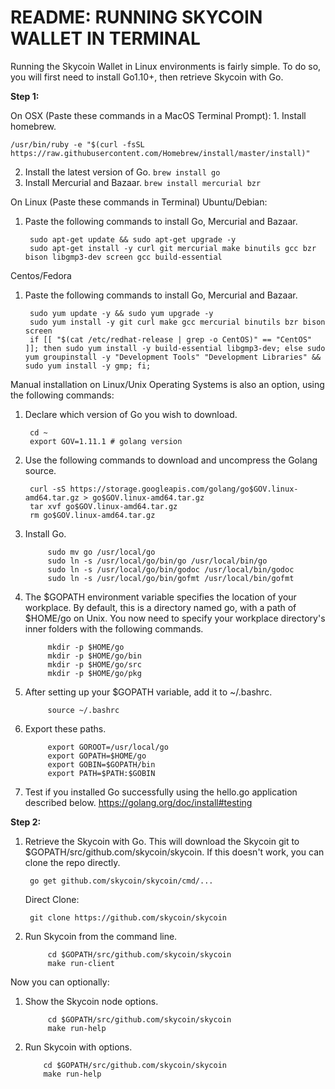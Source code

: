 # README: RUNNING SKYCOIN WALLET IN TERMINAL

 Running the Skycoin Wallet in Linux environments is fairly simple. To do so, you will first need to install Go1.10+, then retrieve Skycoin with Go.

**Step 1:**

On OSX (Paste these commands in a MacOS Terminal Prompt): 
	1. Install homebrew.
		
    /usr/bin/ruby -e "$(curl -fsSL https://raw.githubusercontent.com/Homebrew/install/master/install)"
2. Install the latest version of Go.
`brew install go`
3. Install Mercurial and Bazaar.
`brew install mercurial bzr`

On Linux (Paste these commands in Terminal)
	Ubuntu/Debian:
	
1. Paste the following commands to install Go, Mercurial and Bazaar.
		
		sudo apt-get update && sudo apt-get upgrade -y
		sudo apt-get install -y curl git mercurial make binutils gcc bzr bison libgmp3-dev screen gcc build-essential
Centos/Fedora

1. Paste the following commands to install Go, Mercurial and Bazaar.
	
		sudo yum update -y && sudo yum upgrade -y
		sudo yum install -y git curl make gcc mercurial binutils bzr bison screen
		if [[ "$(cat /etc/redhat-release | grep -o CentOS)" == "CentOS" ]]; then sudo yum install -y build-essential libgmp3-dev; else sudo yum groupinstall -y "Development Tools" "Development Libraries" && sudo yum install -y gmp; fi;

Manual installation on Linux/Unix Operating Systems is also an option, using the following commands:

1. Declare which version of Go you wish to download.
	
		cd ~
		export GOV=1.11.1 # golang version
2. Use the following commands to download and uncompress the Golang source.

		curl -sS https://storage.googleapis.com/golang/go$GOV.linux-amd64.tar.gz > go$GOV.linux-amd64.tar.gz
		tar xvf go$GOV.linux-amd64.tar.gz
		rm go$GOV.linux-amd64.tar.gz	
3. Install Go.

			sudo mv go /usr/local/go
			sudo ln -s /usr/local/go/bin/go /usr/local/bin/go
			sudo ln -s /usr/local/go/bin/godoc /usr/local/bin/godoc
			sudo ln -s /usr/local/go/bin/gofmt /usr/local/bin/gofmt

4. The $GOPATH environment variable specifies the location of your workplace. By default, this is a directory named go, with a path of $HOME/go on Unix. You now need to specify your workplace directory's inner folders with the following commands.
				
			mkdir -p $HOME/go
			mkdir -p $HOME/go/bin
			mkdir -p $HOME/go/src
			mkdir -p $HOME/go/pkg
5. After setting up your $GOPATH variable, add it to ~/.bashrc.
		
			source ~/.bashrc
			
6. Export these paths.
	
			export GOROOT=/usr/local/go
			export GOPATH=$HOME/go
			export GOBIN=$GOPATH/bin
			export PATH=$PATH:$GOBIN
7. Test if you installed Go successfully using the hello.go application described below.
	https://golang.org/doc/install#testing

**Step 2:**

1. Retrieve the Skycoin with Go. This will download the Skycoin git to $GOPATH/src/github.com/skycoin/skycoin. If this doesn't work, you can clone the repo directly.
	
		go get github.com/skycoin/skycoin/cmd/...
	Direct Clone: 
		
		git clone https://github.com/skycoin/skycoin
2. Run Skycoin from the command line.
	
			cd $GOPATH/src/github.com/skycoin/skycoin
			make run-client
Now you can optionally:

1. Show the Skycoin node options.
	
			cd $GOPATH/src/github.com/skycoin/skycoin
			make run-help
2.  Run Skycoin with options.
			
			cd $GOPATH/src/github.com/skycoin/skycoin
			make run-help

